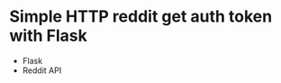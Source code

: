 Simple HTTP reddit get auth token with Flask
=============================================

+ Flask
+ Reddit API
